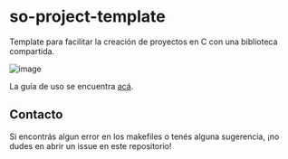 # so-project-template
Template para facilitar la creación de proyectos en C con una biblioteca
compartida.

![image](https://user-images.githubusercontent.com/39303639/157972563-1ae5c547-6b07-4630-bf58-288d5dfff552.png)

La guía de uso se encuentra
[acá](https://raniagus.github.io/so-project-template/).

## Contacto

Si encontrás algun error en los makefiles o tenés alguna sugerencia, ¡no dudes
en abrir un issue en este repositorio!
